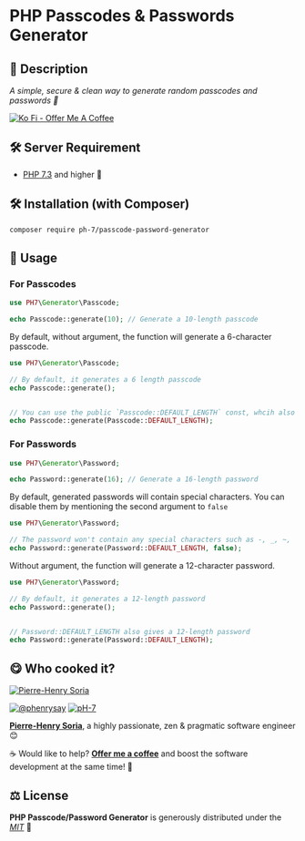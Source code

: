 # PHP Passcodes & Passwords Generator

## 📄 Description

*A simple, secure &amp; clean way to generate random passcodes and passwords 🔑*

[![Ko Fi - Offer Me A Coffee](media/kofi-logo.png)](https://ko-fi.com/phenry)


## 🛠 Server Requirement

* [PHP 7.3](https://php.net/releases/7_3_0.php) and higher 🚀


## 🛠 Installation (with Composer)

```bash
composer require ph-7/passcode-password-generator
```


## 📄 Usage

###  For Passcodes

```php
use PH7\Generator\Passcode;

echo Passcode::generate(10); // Generate a 10-length passcode
````

By default, without argument, the function will generate a 6-character passcode.
```php
use PH7\Generator\Passcode;

// By default, it generates a 6 length passcode
echo Passcode::generate();


// You can use the public `Passcode::DEFAULT_LENGTH` const, whcih also gives a 6-length passcode
echo Passcode::generate(Passcode::DEFAULT_LENGTH);
````

###  For Passwords

```php
use PH7\Generator\Password;

echo Password::generate(16); // Generate a 16-length password
````

By default, generated passwords will contain special characters. You can disable them by mentioning the second argument to `false`
```php
use PH7\Generator\Password;

// The password won't contain any special characters such as -, _, ~, |, %, ^, !, $, #, @, and ?
echo Password::generate(Password::DEFAULT_LENGTH, false);
````

Without argument, the function will generate a 12-character password.
```php
use PH7\Generator\Password;

// By default, it generates a 12-length password
echo Password::generate();


// Password::DEFAULT_LENGTH also gives a 12-length password
echo Password::generate(Password::DEFAULT_LENGTH);
````


## 😋 Who cooked it?

[![Pierre-Henry Soria](https://s.gravatar.com/avatar/a210fe61253c43c869d71eaed0e90149?s=200)](https://ph7.me "Pierre-Henry Soria personal website")


[![@phenrysay][twitter-image]](https://twitter.com/phenrysay) [![pH-7][github-image]](https://github.com/pH-7)

**[Pierre-Henry Soria](https://ph7.me)**, a highly passionate, zen &amp; pragmatic software engineer 😊

☕️ ️Would like to help? **[Offer me a coffee](https://ko-fi.com/phenry)** and boost the software development at the same time! 💪


## ⚖️ License

**PHP Passcode/Password Generator** is generously distributed under the *[MIT](https://opensource.org/licenses/MIT)* 🎉


<!-- GitHub's Markdown reference links -->
[twitter-image]: https://img.shields.io/badge/Twitter-1DA1F2?style=for-the-badge&logo=twitter&logoColor=white
[github-image]: https://img.shields.io/badge/GitHub-100000?style=for-the-badge&logo=github&logoColor=white
